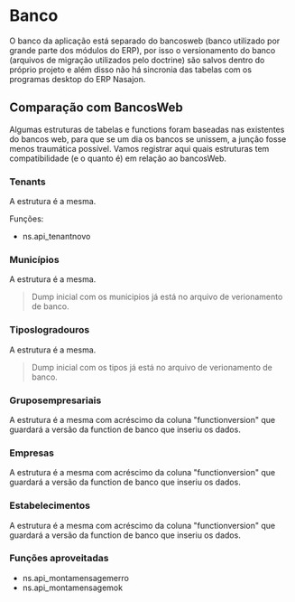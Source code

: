 # Banco

O banco da aplicação está separado do bancosweb (banco utilizado por grande parte dos módulos do ERP), por isso o versionamento do banco (arquivos de migração utilizados pelo doctrine) são salvos dentro do próprio projeto e além disso não há sincronia das tabelas com os programas desktop do ERP Nasajon.

## Comparação com BancosWeb <a name="bancosweb"></a>

Algumas estruturas de tabelas e functions foram baseadas nas existentes do bancos web, para que se um dia os bancos se unissem, a junção fosse menos traumática possível. Vamos registrar aqui quais estruturas tem compatibilidade (e o quanto é) em relação ao bancosWeb.

### Tenants <a name="tenants"></a>

A estrutura é a mesma.

Funções:

* ns.api_tenantnovo

### Municípios <a name="municipios"></a>

A estrutura é a mesma.

> Dump inicial com os municipios já está no arquivo de verionamento de banco.

### Tiposlogradouros <a name="tiposlogradouros"></a>

A estrutura é a mesma.

> Dump inicial com os tipos já está no arquivo de verionamento de banco.

### Gruposempresariais <a name="gruposempresariais"></a>

A estrutura é a mesma com acréscimo da coluna "functionversion" que guardará a versão da function de banco que inseriu os dados.

### Empresas <a name="empresas"></a>

A estrutura é a mesma com acréscimo da coluna "functionversion" que guardará a versão da function de banco que inseriu os dados.

### Estabelecimentos <a name="estabelecimentos"></a>

A estrutura é a mesma com acréscimo da coluna "functionversion" que guardará a versão da function de banco que inseriu os dados.

### Funções aproveitadas <a name="funcoes"></a>

* ns.api_montamensagemerro
* ns.api_montamensagemok